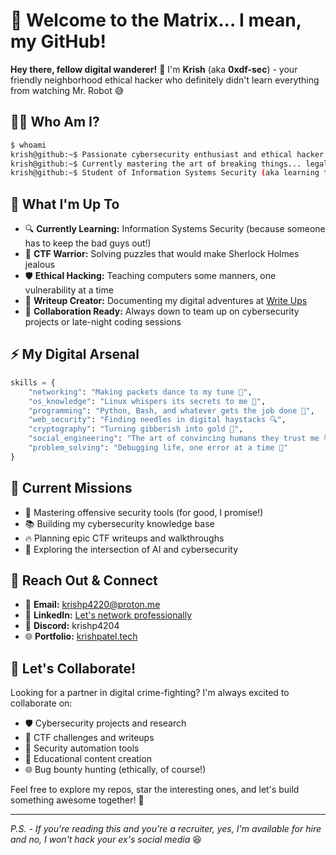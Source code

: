 # 🎯 Welcome to the Matrix... I mean, my GitHub! 

**Hey there, fellow digital wanderer!** 👋 I'm **Krish** (aka **0xdf-sec**) - your friendly neighborhood ethical hacker who definitely didn't learn everything from watching Mr. Robot 😅

## 🕵️‍♂️ Who Am I?

```bash
$ whoami
krish@github:~$ Passionate cybersecurity enthusiast and ethical hacker
krish@github:~$ Currently mastering the art of breaking things... legally! 🔓
krish@github:~$ Student of Information Systems Security (aka learning to be a digital ninja)
```

## 🎪 What I'm Up To

- 🔍 **Currently Learning:** Information Systems Security (because someone has to keep the bad guys out!)
- 🚩 **CTF Warrior:** Solving puzzles that would make Sherlock Holmes jealous
- 🛡️ **Ethical Hacking:** Teaching computers some manners, one vulnerability at a time
- 📝 **Writeup Creator:** Documenting my digital adventures at [Write Ups](https://github.com/0xdf-sec/CTFs)
- 🤝 **Collaboration Ready:** Always down to team up on cybersecurity projects or late-night coding sessions

## ⚡ My Digital Arsenal

```python
skills = {
    "networking": "Making packets dance to my tune 🕺",
    "os_knowledge": "Linux whispers its secrets to me 🐧",
    "programming": "Python, Bash, and whatever gets the job done 🐍",
    "web_security": "Finding needles in digital haystacks 🔍",
    "cryptography": "Turning gibberish into gold 🔐",
    "social_engineering": "The art of convincing humans they trust me 😈",
    "problem_solving": "Debugging life, one error at a time 🐛"
}
```

## 🎯 Current Missions

- 🌱 Mastering offensive security tools (for good, I promise!)
- 📚 Building my cybersecurity knowledge base
- 🔥 Planning epic CTF writeups and walkthroughs
- 🤖 Exploring the intersection of AI and cybersecurity


## 📡 Reach Out & Connect

- 📧 **Email:** krishp4220@proton.me
- 💼 **LinkedIn:** [Let's network professionally](https://www.linkedin.com/in/krish-patel4204/)
- 💬 **Discord:** krishp4204
- 🌐 **Portfolio:** [krishpatel.tech](https://krishpatel.tech)

## 🤝 Let's Collaborate!

Looking for a partner in digital crime-fighting? I'm always excited to collaborate on:
- 🛡️ Cybersecurity projects and research
- 🚩 CTF challenges and writeups
- 🔧 Security automation tools
- 📖 Educational content creation
- 🌐 Bug bounty hunting (ethically, of course!)


Feel free to explore my repos, star the interesting ones, and let's build something awesome together! 🚀

---
*P.S. - If you're reading this and you're a recruiter, yes, I'm available for hire and no, I won't hack your ex's social media* 😆
